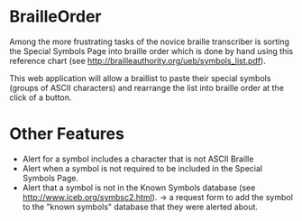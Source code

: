# BrailleOrder
Among the more frustrating tasks of the novice braille transcriber 
is sorting the Special Symbols Page into braille order 
which is done by hand using this reference chart (see http://brailleauthority.org/ueb/symbols_list.pdf). 

This web application will allow a braillist to paste their special symbols (groups of ASCII characters) and rearrange the list into braille order at the click of a button. 

# Other Features
- Alert for a symbol includes a character that is not ASCII Braille 
- Alert when a symbol is not required to be included in the Special Symbols Page.
- Alert that a symbol is not in the Known Symbols database (see http://www.iceb.org/symbsc2.html).
-> a request form to add the symbol to the "known symbols" database that they were alerted about.
